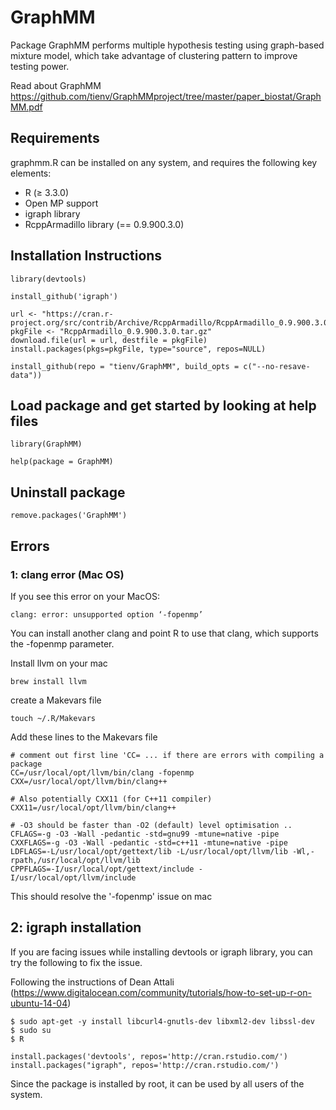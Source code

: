 # GraphMM
Package GraphMM performs multiple hypothesis testing using graph-based mixture model, which take advantage of clustering pattern to improve testing power. 

Read about GraphMM https://github.com/tienv/GraphMMproject/tree/master/paper_biostat/GraphMM.pdf

## Requirements
graphmm.R can be installed on any system, and requires the following key elements:

* R (≥ 3.3.0)
* Open MP support
* igraph library
* RcppArmadillo library (== 0.9.900.3.0)

## Installation Instructions

`library(devtools)` 

`install_github('igraph')`

```
url <- "https://cran.r-project.org/src/contrib/Archive/RcppArmadillo/RcppArmadillo_0.9.900.3.0.tar.gz"
pkgFile <- "RcppArmadillo_0.9.900.3.0.tar.gz"
download.file(url = url, destfile = pkgFile)
install.packages(pkgs=pkgFile, type="source", repos=NULL)
```

`install_github(repo = "tienv/GraphMM", build_opts = c("--no-resave-data"))`

## Load package and get started by looking at help files
`library(GraphMM)`

`help(package = GraphMM)`

## Uninstall package
`remove.packages('GraphMM')`

## Errors 
### 1: clang error (Mac OS)
If you see this error on your MacOS:

`clang: error: unsupported option ‘-fopenmp’`

You can install another clang and point R to use that clang, which supports the -fopenmp parameter.

Install llvm on your mac

`brew install llvm`

create a Makevars file

`touch ~/.R/Makevars`

Add these lines to the Makevars file

```
# comment out first line 'CC= ... if there are errors with compiling a package
CC=/usr/local/opt/llvm/bin/clang -fopenmp
CXX=/usr/local/opt/llvm/bin/clang++

# Also potentially CXX11 (for C++11 compiler)
CXX11=/usr/local/opt/llvm/bin/clang++

# -O3 should be faster than -O2 (default) level optimisation ..
CFLAGS=-g -O3 -Wall -pedantic -std=gnu99 -mtune=native -pipe
CXXFLAGS=-g -O3 -Wall -pedantic -std=c++11 -mtune=native -pipe
LDFLAGS=-L/usr/local/opt/gettext/lib -L/usr/local/opt/llvm/lib -Wl,-rpath,/usr/local/opt/llvm/lib
CPPFLAGS=-I/usr/local/opt/gettext/include -I/usr/local/opt/llvm/include
```
This should resolve the '-fopenmp' issue on mac

## 2: igraph installation

If you are facing issues while installing devtools or igraph library, you can try the following to fix the issue. 

Following the instructions of Dean Attali (https://www.digitalocean.com/community/tutorials/how-to-set-up-r-on-ubuntu-14-04)

```
$ sudo apt-get -y install libcurl4-gnutls-dev libxml2-dev libssl-dev
$ sudo su  
$ R
```
```
install.packages('devtools', repos='http://cran.rstudio.com/')
install.packages("igraph", repos='http://cran.rstudio.com/')
```
Since the package is installed by root, it can be used by all users of the system.
